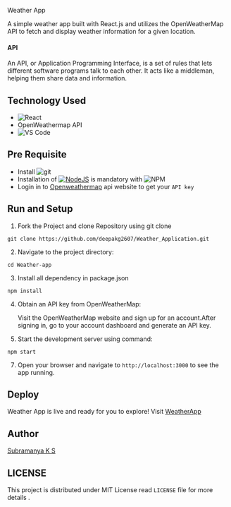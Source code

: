 Weather App


A simple weather app built with React.js and utilizes the OpenWeatherMap API to fetch and display weather information for a given location.

#### API

An API, or Application Programming Interface, is a set of rules that lets different software programs talk to each other. It acts like a middleman, helping them share data and information.


## Technology Used

* ![React](https://img.shields.io/badge/react-%2320232a.svg?style=for-the-badge&logo=react&logoColor=%2361DAFB)
* OpenWeathermap API
* ![VS Code](https://img.shields.io/badge/Visual_Studio_Code-0078D4?style=for-the-badge&logo=visual%20studio%20code&logoColor=white)



## Pre Requisite
* Install ![git](https://img.shields.io/badge/GIT-E44C30?style=for-the-badge&logo=git&logoColor=white)
* Installation of [![NodeJS](https://img.shields.io/badge/node.js-6DA55F?style=for-the-badge&logo=node.js&logoColor=white)](https://nodejs.org/en/) is mandatory with ![NPM](https://img.shields.io/badge/NPM-%23000000.svg?style=for-the-badge&logo=npm&logoColor=white)
* Login in to [Openweathermap](https://openweathermap.org/api) api website to get your `API key`


## Run and Setup

1. Fork the Project and clone Repository using git clone

```
git clone https://github.com/deepakg2607/Weather_Application.git
```
2. Navigate to the project directory:

```
cd Weather-app
```
3.  Install all dependency in package.json

```
npm install
```
4.  Obtain an API key from OpenWeatherMap:

      Visit the OpenWeatherMap website and sign up for an account.After signing in, go to your account dashboard and generate an API key.


5.  Start the development server using command:

```
npm start
```

7. Open your browser and navigate to `http://localhost:3000` to see the app running.


## Deploy

Weather App is live and ready for you to explore! Visit [WeatherApp](https://weather-application00.netlify.app/)


## Author

[Subramanya K S](https://github.com/deepakg2607)

<!--Licence-->
## LICENSE

This project is distributed under MIT License read `LICENSE` file for more details .


